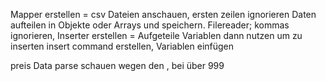 Mapper erstellen = 
  csv Dateien anschauen, ersten zeilen ignorieren
  Daten aufteilen in Objekte oder Arrays und speichern.
        Filereader; kommas ignorieren,
Inserter erstellen = 
  Aufgeteile Variablen dann nutzen um zu inserten
      insert command erstellen, Variablen einfügen

preis Data parse schauen wegen den , bei über 999
